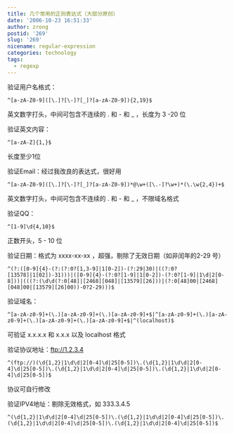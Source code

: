 ```yaml
---
title: 几个常用的正则表达式（大部分原创）
date: '2006-10-23 16:51:33'
author: zrong
postid: '269'
slug: '269'
nicename: regular-expression
categories: technology
tags:
  - regexp
---
```


验证用户名格式：

    ^[a-zA-Z0-9]([\.]?[\-]?[_]?[a-zA-Z0-9]){2,19}$

英文数字打头，中间可包含不连续的 . 和 - 和 \_ ，长度为 3 -20 位

验证英文内容：

    ^[a-zA-Z]{1,}$

长度至少1位

验证Email：经过我改良的表达式，很好用

    ^[a-zA-Z0-9]([\.]?[\-]?[_]?[a-zA-Z0-9])*@\w+([\.-]?\w+)*(\.\w{2,4})+$

英文数字打头，中间可包含不连续的 . 和 - 和 \_ ，不限域名格式

验证QQ：

    ^[1-9]\d{4,10}$

正数开头，5 - 10 位

验证日期：格式为 xxxx-xx-xx ，超强，剔除了无效日期（如非闰年的2-29 号）

    ^(?:([0-9]{4}-(?:(?:0?[1,3-9]|1[0-2])-(?:29|30)|((?:0?[13578]|1[02])-31)))|([0-9]{4}-(?:0?[1-9]|1[0-2])-(?:0?[1-9]|1\d|2[0-8]))|(((?:(\d\d(?:0[48]|[2468][048]|[13579][26]))|(?:0[48]00|[2468][048]00|[13579][26]00))-0?2-29)))$

验证域名：

    ^[a-zA-z0-9]+(\.)[a-zA-z0-9]+(\.)[a-zA-z0-9]+$|^[a-zA-z0-9]+(\.)[a-zA-z0-9]+(\.)[a-zA-z0-9]+(\.)[a-zA-z0-9]+$|^(localhost)$

可验证 x.x.x.x 和 x.x.x 以及 localhost 格式

验证协议地址：ftp://1.2.3.4

    ^(ftp://)(\d{1,2}|1\d\d|2[0-4]\d|25[0-5])\.(\d{1,2}|1\d\d|2[0-4]\d|25[0-5])\.(\d{1,2}|1\d\d|2[0-4]\d|25[0-5])\.(\d{1,2}|1\d\d|2[0-4]\d|25[0-5])$

协议可自行修改

验证IPV4地址：剔除无效格式，如 333.3.4.5

    ^(\d{1,2}|1\d\d|2[0-4]\d|25[0-5])\.(\d{1,2}|1\d\d|2[0-4]\d|25[0-5])\.(\d{1,2}|1\d\d|2[0-4]\d|25[0-5])\.(\d{1,2}|1\d\d|2[0-4]\d|25[0-5])$
